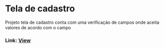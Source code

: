 # Tela de cadastro

Projeto tela de cadastro conta com uma verificação de campos onde aceita valores de acordo com o campo

### Link: <a href="https://tela-de-cadastro-js.netlify.app" target="_blank">View</a>
